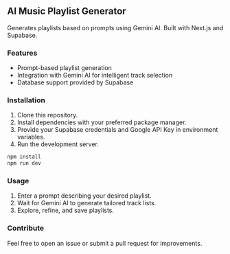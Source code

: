 ## AI Music Playlist Generator

Generates playlists based on prompts using Gemini AI. Built with Next.js and Supabase.

### Features

- Prompt-based playlist generation
- Integration with Gemini AI for intelligent track selection
- Database support provided by Supabase

### Installation

1. Clone this repository.
2. Install dependencies with your preferred package manager.
3. Provide your Supabase credentials and Google API Key in environment variables.
4. Run the development server.

```bash
npm install
npm run dev
```

### Usage

1. Enter a prompt describing your desired playlist.
2. Wait for Gemini AI to generate tailored track lists.
3. Explore, refine, and save playlists.

### Contribute

Feel free to open an issue or submit a pull request for improvements.
